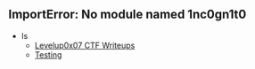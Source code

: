 ## ImportError: No module named 1nc0gn1t0

- ls 
  - [Levelup0x07 CTF Writeups](CTF-Writeups/LevelUp0x07/)
  - [Testing](CTF-Writeups/LevelUp0x07/)

